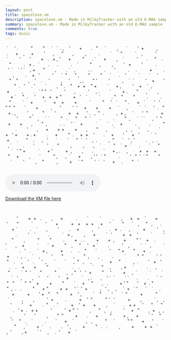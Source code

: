 ```yaml
---
layout: post
title: spacelove.xm
description: spacelove.xm - Made in MilkyTracker with an old E-MAX sample
summary: spacelove.xm - Made in MilkyTracker with an old E-MAX sample
comments: true
tags: music
---
```


<p class='stars'>&nbsp;` &nbsp; &nbsp; ' . &nbsp; &nbsp; &nbsp; &nbsp; &nbsp;" &nbsp; &nbsp; &nbsp; &nbsp;" &nbsp; &nbsp; ` &nbsp; ` &nbsp;. , &nbsp; &nbsp;' &nbsp; &nbsp; &nbsp; + &nbsp; &nbsp; &nbsp; . &nbsp; " &nbsp; &nbsp; ` &nbsp; &nbsp; &nbsp; &nbsp; , &nbsp; &nbsp; &nbsp;` &nbsp; &nbsp; &nbsp; &nbsp;' &nbsp;+ &nbsp; &nbsp; &nbsp; &nbsp; &nbsp;, &nbsp; &nbsp; &nbsp;. &nbsp; &nbsp; &nbsp;+ &nbsp; &nbsp;, &nbsp; &nbsp; + &nbsp; &nbsp; &nbsp; &nbsp;' &nbsp; &nbsp; &nbsp;, &nbsp; &nbsp; &nbsp;" &nbsp; &nbsp; &nbsp; , &nbsp; &nbsp; &nbsp; &nbsp; , &nbsp; &nbsp; &nbsp; &nbsp; &nbsp;. &nbsp; &nbsp; &nbsp; &nbsp;` &nbsp; &nbsp; ` " &nbsp; &nbsp; &nbsp; &nbsp; &nbsp;` &nbsp; &nbsp;, &nbsp; &nbsp; &nbsp; &nbsp; &nbsp;' &nbsp; &nbsp; &nbsp; &nbsp;` &nbsp; &nbsp; &nbsp; &nbsp; ' &nbsp; &nbsp; &nbsp; ' &nbsp; &nbsp; &nbsp; &nbsp;+ &nbsp; . &nbsp; + , ' &nbsp; &nbsp; &nbsp;+ &nbsp; &nbsp; &nbsp; &nbsp; " &nbsp; &nbsp; &nbsp;. ` &nbsp; &nbsp; &nbsp;+ &nbsp; &nbsp; &nbsp; &nbsp;, &nbsp; &nbsp;` &nbsp; &nbsp; &nbsp; &nbsp; &nbsp;' &nbsp; &nbsp; &nbsp; . &nbsp; &nbsp; " &nbsp; &nbsp;. &nbsp; &nbsp; &nbsp;" &nbsp; &nbsp; &nbsp; &nbsp; &nbsp;. &nbsp; + . &nbsp; ` &nbsp; &nbsp; &nbsp; . &nbsp; &nbsp; &nbsp;. &nbsp; &nbsp; &nbsp; &nbsp; &nbsp;. &nbsp; &nbsp;` &nbsp; &nbsp; &nbsp; &nbsp; " &nbsp; &nbsp; &nbsp;, &nbsp; &nbsp; &nbsp; &nbsp; , &nbsp; &nbsp; &nbsp; &nbsp;' &nbsp; + &nbsp; &nbsp; &nbsp; &nbsp;' &nbsp; &nbsp; &nbsp; &nbsp; &nbsp;. &nbsp; &nbsp; &nbsp; &nbsp; ' &nbsp;` &nbsp; &nbsp;` ' ` &nbsp; &nbsp;, + &nbsp; &nbsp; &nbsp;" &nbsp; &nbsp; &nbsp; &nbsp;, &nbsp; &nbsp; &nbsp; &nbsp;. ` &nbsp; , &nbsp; &nbsp; &nbsp; &nbsp; &nbsp;. . &nbsp; &nbsp; &nbsp; &nbsp; &nbsp;. &nbsp; &nbsp; &nbsp; ' &nbsp; &nbsp; &nbsp; &nbsp; &nbsp;. &nbsp; &nbsp; . &nbsp; &nbsp; &nbsp; &nbsp; &nbsp;+ &nbsp; &nbsp; &nbsp; &nbsp; . &nbsp; &nbsp; &nbsp; , &nbsp; &nbsp; &nbsp; &nbsp; . &nbsp; &nbsp;+ &nbsp; ' &nbsp; &nbsp; &nbsp; &nbsp; &nbsp;' &nbsp; &nbsp; &nbsp;` &nbsp;" &nbsp; &nbsp; &nbsp;" , &nbsp; &nbsp; &nbsp; " &nbsp; &nbsp; &nbsp; &nbsp;" &nbsp; &nbsp; &nbsp;` &nbsp; &nbsp; &nbsp;. &nbsp; &nbsp;' &nbsp; &nbsp; &nbsp; &nbsp; &nbsp;` &nbsp; &nbsp; &nbsp; ` &nbsp; &nbsp; ' &nbsp; &nbsp; &nbsp; &nbsp; &nbsp;" &nbsp; &nbsp;" &nbsp; &nbsp; &nbsp; &nbsp;, &nbsp; &nbsp;' &nbsp; &nbsp;. &nbsp; &nbsp; ' &nbsp; &nbsp; &nbsp; &nbsp; , &nbsp; &nbsp; ' &nbsp; &nbsp; &nbsp; &nbsp;, , &nbsp; &nbsp; &nbsp; " ' &nbsp; &nbsp; &nbsp; &nbsp; ' &nbsp; &nbsp; &nbsp; &nbsp; &nbsp;, &nbsp; &nbsp;` &nbsp;` &nbsp; &nbsp; &nbsp; &nbsp; ' &nbsp; &nbsp;+ &nbsp; &nbsp; &nbsp; ' &nbsp; &nbsp; &nbsp; &nbsp;" &nbsp;. &nbsp; ' &nbsp; &nbsp; . ' &nbsp; &nbsp; &nbsp; &nbsp;` &nbsp; &nbsp; &nbsp; &nbsp;, &nbsp;" . &nbsp; &nbsp;" &nbsp; &nbsp;+ &nbsp;+ &nbsp; &nbsp;" + &nbsp; &nbsp; &nbsp; &nbsp;` &nbsp; &nbsp; &nbsp;+ , &nbsp; &nbsp; &nbsp; &nbsp; ' &nbsp; &nbsp;+ &nbsp; &nbsp;` &nbsp;, &nbsp; &nbsp; &nbsp; &nbsp; &nbsp;+ &nbsp; &nbsp; &nbsp; &nbsp; &nbsp;, &nbsp; &nbsp; &nbsp; &nbsp;. &nbsp; ` " " &nbsp; ' &nbsp; &nbsp; &nbsp; &nbsp; &nbsp;' &nbsp; &nbsp; &nbsp; , &nbsp; &nbsp; &nbsp; &nbsp; &nbsp;' &nbsp; &nbsp; , . &nbsp; &nbsp; &nbsp; &nbsp;` &nbsp; &nbsp; &nbsp; &nbsp; + . &nbsp; &nbsp; &nbsp; " &nbsp; &nbsp; &nbsp;, ` &nbsp; &nbsp; &nbsp;, &nbsp; &nbsp; &nbsp; &nbsp; + ` &nbsp; &nbsp; " &nbsp;. &nbsp; &nbsp; ' &nbsp; &nbsp; + &nbsp; + &nbsp; + " &nbsp; &nbsp; &nbsp; &nbsp; + &nbsp; ' &nbsp; &nbsp;` &nbsp; &nbsp; &nbsp; &nbsp; ` &nbsp; &nbsp; &nbsp; &nbsp; . " &nbsp; &nbsp;" &nbsp; &nbsp; &nbsp; &nbsp;" &nbsp; &nbsp; &nbsp; &nbsp; . &nbsp; &nbsp; &nbsp; &nbsp; &nbsp;. &nbsp; &nbsp; &nbsp;" &nbsp; &nbsp; &nbsp; &nbsp; ` &nbsp; &nbsp; + &nbsp; &nbsp; &nbsp; &nbsp; ' &nbsp; &nbsp; &nbsp;+ &nbsp; &nbsp;+ &nbsp; &nbsp; &nbsp; &nbsp;+ &nbsp; &nbsp; &nbsp; &nbsp; &nbsp;` &nbsp; &nbsp; &nbsp; &nbsp; " &nbsp; &nbsp; ' &nbsp; ` &nbsp; &nbsp; &nbsp;" . &nbsp; &nbsp; &nbsp;+ &nbsp; ` &nbsp; &nbsp; &nbsp; ' &nbsp; ' &nbsp; " " &nbsp;" &nbsp; &nbsp; &nbsp; ` &nbsp; &nbsp; &nbsp; &nbsp;+ &nbsp; &nbsp; &nbsp; &nbsp; &nbsp;, &nbsp; &nbsp; &nbsp;' &nbsp; &nbsp; &nbsp; &nbsp; ' &nbsp;' &nbsp; &nbsp; + &nbsp; &nbsp; &nbsp; + &nbsp; &nbsp; &nbsp; &nbsp;+ &nbsp; &nbsp; ` &nbsp; &nbsp; &nbsp;, &nbsp; &nbsp; &nbsp; &nbsp; ` &nbsp; ` &nbsp; &nbsp; &nbsp;' &nbsp;. &nbsp; " &nbsp; + . , &nbsp; &nbsp; &nbsp; &nbsp; ' &nbsp; , &nbsp; &nbsp; &nbsp; " &nbsp; &nbsp; &nbsp; &nbsp;' &nbsp; &nbsp; &nbsp; &nbsp; &nbsp;+ &nbsp; &nbsp;+ &nbsp; &nbsp; &nbsp;' . &nbsp; , &nbsp;" &nbsp;. &nbsp; &nbsp; &nbsp; &nbsp; &nbsp;, &nbsp;+ , &nbsp; &nbsp; ` &nbsp; &nbsp; &nbsp; ' &nbsp;" &nbsp; &nbsp; &nbsp; &nbsp; &nbsp;+ &nbsp; &nbsp; &nbsp; &nbsp; &nbsp;' &nbsp; &nbsp; &nbsp; &nbsp; " &nbsp; &nbsp; , &nbsp; &nbsp; ` ` &nbsp; &nbsp; &nbsp; &nbsp; " &nbsp; . &nbsp; &nbsp; &nbsp;" &nbsp; &nbsp; &nbsp;" &nbsp;` &nbsp; &nbsp; &nbsp; . &nbsp; &nbsp; &nbsp; &nbsp; &nbsp;. &nbsp; &nbsp; &nbsp; &nbsp;" &nbsp;, &nbsp; &nbsp; ` &nbsp;` ` &nbsp; &nbsp; &nbsp;, &nbsp;' &nbsp;" &nbsp; &nbsp; + &nbsp; &nbsp; &nbsp; + &nbsp; &nbsp; &nbsp; , &nbsp; &nbsp; &nbsp; " &nbsp;, &nbsp; &nbsp; &nbsp; &nbsp; &nbsp;. &nbsp;. &nbsp; &nbsp; ' ` &nbsp; &nbsp;+ &nbsp; &nbsp; &nbsp; &nbsp; &nbsp;` &nbsp; &nbsp; &nbsp; &nbsp;` &nbsp; . &nbsp; &nbsp; + &nbsp; &nbsp; &nbsp; &nbsp; &nbsp;. &nbsp; &nbsp; &nbsp; &nbsp; &nbsp;. &nbsp; &nbsp; &nbsp; &nbsp; &nbsp;" &nbsp; &nbsp; &nbsp; &nbsp; . &nbsp; &nbsp; &nbsp; &nbsp;' &nbsp; &nbsp; &nbsp; , &nbsp; &nbsp; &nbsp;+ &nbsp; &nbsp; &nbsp; + + &nbsp; &nbsp; &nbsp; &nbsp;+ &nbsp; &nbsp; &nbsp; , &nbsp; &nbsp; &nbsp; " &nbsp; &nbsp; &nbsp;, &nbsp; &nbsp; ` &nbsp; &nbsp; &nbsp; &nbsp; , &nbsp; , &nbsp; &nbsp; ' &nbsp; &nbsp; &nbsp;, &nbsp; &nbsp; &nbsp; &nbsp;` &nbsp; &nbsp; + &nbsp; ' + &nbsp; &nbsp; &nbsp; + . + &nbsp; &nbsp; &nbsp; &nbsp;. &nbsp; &nbsp; &nbsp;+ &nbsp; &nbsp; &nbsp; &nbsp;" &nbsp;. &nbsp; &nbsp; + &nbsp;+ &nbsp; &nbsp;' &nbsp; &nbsp; &nbsp; . &nbsp; &nbsp; + &nbsp; &nbsp; &nbsp; ' &nbsp; &nbsp; &nbsp;+ &nbsp; ' &nbsp; &nbsp; &nbsp; &nbsp; ` &nbsp;' &nbsp; &nbsp; &nbsp; &nbsp;+ &nbsp; &nbsp; &nbsp;. &nbsp; &nbsp; &nbsp;" &nbsp; &nbsp;. &nbsp; &nbsp; &nbsp;, &nbsp; ' &nbsp; &nbsp; &nbsp;` &nbsp; &nbsp; &nbsp; &nbsp;` &nbsp; &nbsp; &nbsp;" &nbsp;` &nbsp; ' &nbsp; &nbsp;, &nbsp;. &nbsp; &nbsp; &nbsp; &nbsp; , &nbsp;" &nbsp; &nbsp; &nbsp;` &nbsp; &nbsp;' , ' &nbsp; &nbsp; &nbsp; &nbsp; . &nbsp; &nbsp;, &nbsp;. &nbsp; &nbsp; &nbsp; &nbsp; , ` &nbsp; &nbsp; &nbsp; &nbsp; . &nbsp; &nbsp; &nbsp; ' &nbsp; &nbsp; &nbsp; &nbsp; &nbsp;' &nbsp; &nbsp; &nbsp; " &nbsp; &nbsp; &nbsp; &nbsp; , &nbsp; &nbsp; &nbsp; &nbsp; , &nbsp; &nbsp; &nbsp; , &nbsp; &nbsp;` &nbsp; &nbsp; &nbsp; &nbsp; &nbsp;" &nbsp; &nbsp;` &nbsp;+ &nbsp;` &nbsp; &nbsp; &nbsp;. &nbsp; &nbsp; &nbsp; ` &nbsp; &nbsp; &nbsp;" &nbsp; &nbsp; &nbsp; &nbsp; &nbsp;` &nbsp; ' " + &nbsp; &nbsp; &nbsp; &nbsp; &nbsp;` &nbsp; &nbsp; &nbsp;+ ' &nbsp; &nbsp; &nbsp; &nbsp; &nbsp;+ &nbsp;, &nbsp; &nbsp; &nbsp; &nbsp;, &nbsp; &nbsp; &nbsp; . &nbsp; &nbsp; &nbsp; &nbsp;` &nbsp; &nbsp; &nbsp;+ , . &nbsp; &nbsp; , &nbsp; &nbsp; &nbsp; &nbsp; + &nbsp; + &nbsp; &nbsp;+ &nbsp; &nbsp; &nbsp; &nbsp; " &nbsp; &nbsp; + &nbsp; &nbsp; &nbsp; &nbsp;, &nbsp; &nbsp; &nbsp; ` &nbsp; &nbsp; &nbsp; &nbsp; &nbsp;" , &nbsp; &nbsp; &nbsp;, &nbsp;` &nbsp; &nbsp; &nbsp;+ &nbsp; &nbsp; &nbsp; &nbsp;, ' ' &nbsp; ` " &nbsp; &nbsp; &nbsp; &nbsp; &nbsp;. &nbsp; &nbsp; &nbsp; &nbsp;' &nbsp; " &nbsp;' &nbsp;` " &nbsp; &nbsp; &nbsp; &nbsp;" &nbsp; &nbsp; &nbsp; &nbsp; ` &nbsp; &nbsp; &nbsp; &nbsp; ' &nbsp; &nbsp; &nbsp; &nbsp; , &nbsp; &nbsp;" &nbsp; &nbsp; &nbsp; &nbsp; &nbsp;, &nbsp; &nbsp; &nbsp; &nbsp; + &nbsp; &nbsp; ` " &nbsp; &nbsp; &nbsp; &nbsp; ' &nbsp;` &nbsp; ' &nbsp; &nbsp; &nbsp;+ &nbsp; &nbsp; . &nbsp; &nbsp; &nbsp; " &nbsp; `</p><br>
<audio controls>
  <source src="{{site.url}}/assets/20200707spacelove.mp3" type="audio/mpeg">
Your browser does not support the audio element.
</audio> 
<p><a href="{{site.url}}/assets/20200707spacelove.xm">Download the XM file here</a></p><br>
<p class="stars"> &nbsp; &nbsp; &nbsp; &nbsp; &nbsp;' &nbsp; &nbsp; &nbsp; &nbsp;+ &nbsp;+ &nbsp; . &nbsp; &nbsp; &nbsp; &nbsp;, &nbsp; &nbsp; &nbsp;+ &nbsp; &nbsp; &nbsp; &nbsp; &nbsp;. &nbsp; &nbsp; &nbsp; &nbsp;` &nbsp; &nbsp; &nbsp; &nbsp; ` &nbsp; &nbsp; &nbsp; &nbsp; . &nbsp; &nbsp; &nbsp;, &nbsp; &nbsp; &nbsp;+ &nbsp; + &nbsp; &nbsp;` &nbsp; &nbsp; &nbsp; + &nbsp; &nbsp; &nbsp; &nbsp;' &nbsp; &nbsp; &nbsp; " &nbsp; &nbsp; &nbsp; &nbsp; &nbsp;` &nbsp; &nbsp; &nbsp; &nbsp; &nbsp;' &nbsp; &nbsp; &nbsp; + &nbsp; &nbsp; &nbsp; &nbsp; &nbsp;+ &nbsp; + &nbsp; &nbsp;+ &nbsp;+ &nbsp; &nbsp; + &nbsp; &nbsp; ' &nbsp; &nbsp; &nbsp; &nbsp; " &nbsp; &nbsp; &nbsp;` &nbsp; &nbsp;, &nbsp; &nbsp; " &nbsp; , &nbsp; &nbsp; &nbsp;. &nbsp; &nbsp; &nbsp; &nbsp;+ ` &nbsp; &nbsp; &nbsp; &nbsp; &nbsp;. &nbsp; &nbsp;` &nbsp; &nbsp; &nbsp; , &nbsp; &nbsp; &nbsp; &nbsp;' &nbsp; &nbsp; &nbsp; &nbsp;. &nbsp; &nbsp; + &nbsp; &nbsp; &nbsp; &nbsp; &nbsp;, &nbsp; &nbsp;' &nbsp; &nbsp; &nbsp; &nbsp;. &nbsp; + &nbsp;. &nbsp; &nbsp; &nbsp;, &nbsp; &nbsp; &nbsp; &nbsp; &nbsp;+ &nbsp; &nbsp; &nbsp; &nbsp; ' &nbsp; &nbsp;, &nbsp; &nbsp; &nbsp; &nbsp; . &nbsp; &nbsp; &nbsp; &nbsp; ' &nbsp; &nbsp;` &nbsp; &nbsp; &nbsp; &nbsp; &nbsp;. &nbsp; &nbsp; &nbsp; &nbsp; &nbsp;` &nbsp; + , &nbsp; &nbsp; &nbsp; &nbsp; , &nbsp; &nbsp; &nbsp;+ &nbsp; &nbsp; &nbsp; &nbsp;` &nbsp; ' &nbsp; &nbsp; &nbsp; &nbsp;+ &nbsp; + &nbsp; &nbsp;' &nbsp; &nbsp; &nbsp; &nbsp; &nbsp;` &nbsp; &nbsp; &nbsp; &nbsp; ' &nbsp; &nbsp; &nbsp;" &nbsp; &nbsp; &nbsp; &nbsp;, &nbsp; &nbsp; &nbsp; &nbsp; &nbsp;" &nbsp; &nbsp; &nbsp; &nbsp;" &nbsp; &nbsp; &nbsp; &nbsp; . &nbsp; &nbsp; &nbsp; &nbsp;+ &nbsp; . . &nbsp; &nbsp; &nbsp; &nbsp; + &nbsp; &nbsp; &nbsp; + &nbsp;, &nbsp; &nbsp; &nbsp; + &nbsp; &nbsp; &nbsp; &nbsp;" ' &nbsp; &nbsp;+ &nbsp; &nbsp;. &nbsp; &nbsp; &nbsp; &nbsp; ' &nbsp; &nbsp; &nbsp; , &nbsp; &nbsp;+ &nbsp; &nbsp; &nbsp; &nbsp; &nbsp;` &nbsp; &nbsp; &nbsp; ` &nbsp;+ &nbsp; &nbsp; &nbsp; &nbsp;" &nbsp; &nbsp;, &nbsp; &nbsp; " &nbsp; &nbsp; ' &nbsp; + ` &nbsp; &nbsp; &nbsp; &nbsp;. &nbsp; &nbsp; &nbsp; &nbsp; &nbsp;' &nbsp; &nbsp;, &nbsp; &nbsp; &nbsp; &nbsp; ` &nbsp;` &nbsp; , &nbsp; &nbsp; &nbsp; &nbsp; &nbsp;` ` &nbsp; &nbsp; &nbsp; &nbsp; &nbsp;. &nbsp; ' &nbsp; . &nbsp; &nbsp; ` &nbsp; + , &nbsp; &nbsp; &nbsp; &nbsp; &nbsp;+ &nbsp; &nbsp; &nbsp;. &nbsp; &nbsp; . &nbsp; &nbsp;" &nbsp; &nbsp; &nbsp; ` &nbsp; &nbsp; &nbsp; &nbsp; &nbsp;' &nbsp; &nbsp; &nbsp;" + &nbsp; &nbsp; &nbsp; " &nbsp; &nbsp; &nbsp;+ &nbsp; . &nbsp; &nbsp; &nbsp; &nbsp; &nbsp;+ &nbsp; &nbsp; &nbsp;. &nbsp;, &nbsp;. &nbsp; &nbsp; ` &nbsp; &nbsp;, &nbsp; &nbsp; &nbsp; &nbsp; ' &nbsp; &nbsp; &nbsp; " &nbsp; &nbsp; &nbsp; &nbsp;, &nbsp; &nbsp; &nbsp; " &nbsp;, &nbsp; &nbsp; &nbsp; , &nbsp; &nbsp; &nbsp; &nbsp; &nbsp;. &nbsp; &nbsp; &nbsp; &nbsp; ` &nbsp; &nbsp; &nbsp; &nbsp; " &nbsp;" &nbsp; &nbsp; &nbsp; &nbsp; &nbsp;' &nbsp;' &nbsp;" &nbsp; &nbsp;. &nbsp; &nbsp; , &nbsp; &nbsp;' &nbsp; . &nbsp; &nbsp; &nbsp;' &nbsp;, &nbsp; &nbsp; &nbsp;` &nbsp; &nbsp; &nbsp; ` &nbsp; &nbsp; &nbsp;, &nbsp;" &nbsp; , &nbsp; &nbsp; , &nbsp; &nbsp; &nbsp; &nbsp;` &nbsp; &nbsp; + &nbsp; &nbsp; " &nbsp; &nbsp; &nbsp; &nbsp; &nbsp;, &nbsp;. &nbsp; &nbsp; &nbsp; &nbsp;' &nbsp; + &nbsp; ' &nbsp; &nbsp; &nbsp;. &nbsp; &nbsp;. &nbsp; &nbsp;+ &nbsp; &nbsp; &nbsp; + &nbsp; &nbsp; &nbsp; &nbsp;" &nbsp; &nbsp; &nbsp; &nbsp;. &nbsp; &nbsp; &nbsp; &nbsp; &nbsp;. &nbsp; &nbsp;. &nbsp; &nbsp; &nbsp; &nbsp; &nbsp;` &nbsp; &nbsp; &nbsp;" &nbsp; &nbsp; , &nbsp; &nbsp; &nbsp; &nbsp;, + &nbsp; &nbsp; ` &nbsp; &nbsp; &nbsp; &nbsp; &nbsp;. &nbsp; &nbsp; &nbsp;, &nbsp; &nbsp; &nbsp; &nbsp; " &nbsp; &nbsp; &nbsp; &nbsp; ` &nbsp;" &nbsp;' &nbsp; &nbsp; &nbsp; " &nbsp; &nbsp; &nbsp; &nbsp; &nbsp;" &nbsp; &nbsp; &nbsp; &nbsp;, &nbsp; , " &nbsp; ' &nbsp; ' &nbsp;+ &nbsp; &nbsp; &nbsp; &nbsp;" &nbsp; &nbsp; ' &nbsp; &nbsp; &nbsp; &nbsp; + &nbsp; &nbsp; , &nbsp;` &nbsp; &nbsp; &nbsp; &nbsp; &nbsp;` &nbsp; &nbsp; &nbsp; &nbsp;` &nbsp; &nbsp; &nbsp; &nbsp;` &nbsp; ' &nbsp;, &nbsp; &nbsp; &nbsp; &nbsp;, &nbsp; &nbsp;' &nbsp; &nbsp; &nbsp;' &nbsp; &nbsp; &nbsp; &nbsp;' &nbsp; &nbsp; + &nbsp; &nbsp; &nbsp; &nbsp; &nbsp;` &nbsp; &nbsp;, . &nbsp; &nbsp; &nbsp; , &nbsp; &nbsp;' ` &nbsp;` &nbsp; &nbsp; &nbsp; &nbsp;` ` &nbsp; &nbsp; &nbsp;. &nbsp; &nbsp; &nbsp; &nbsp;. &nbsp; &nbsp; &nbsp;` &nbsp;' &nbsp;" &nbsp; " &nbsp; &nbsp; &nbsp; &nbsp;" &nbsp;" &nbsp; &nbsp;+ &nbsp; &nbsp; &nbsp; &nbsp;+ &nbsp; &nbsp; &nbsp; &nbsp;" &nbsp; &nbsp; &nbsp; &nbsp;` &nbsp; &nbsp; + &nbsp; &nbsp; " &nbsp; &nbsp; &nbsp; , &nbsp; . &nbsp; &nbsp; &nbsp; &nbsp; + ' " &nbsp; &nbsp; &nbsp; ' &nbsp; &nbsp;+ &nbsp;. " &nbsp; &nbsp; &nbsp; &nbsp; &nbsp;" &nbsp;, &nbsp;. &nbsp; . &nbsp; &nbsp; &nbsp; &nbsp; " &nbsp; &nbsp; &nbsp;+ " &nbsp; &nbsp; &nbsp; &nbsp; + &nbsp;+ &nbsp; &nbsp; ' ` &nbsp;' &nbsp;+ &nbsp; &nbsp; &nbsp; &nbsp; &nbsp;, &nbsp; ' , &nbsp; &nbsp; , &nbsp; &nbsp; ` &nbsp;+ &nbsp; ` ' &nbsp; &nbsp; &nbsp;` &nbsp; &nbsp;` &nbsp; &nbsp; . &nbsp; &nbsp; &nbsp; &nbsp; &nbsp;+ &nbsp; &nbsp; &nbsp; &nbsp; &nbsp;+ &nbsp; &nbsp; &nbsp; ' + &nbsp; " &nbsp; &nbsp; " &nbsp; &nbsp; &nbsp; &nbsp; + &nbsp; &nbsp;' , &nbsp; &nbsp; &nbsp; &nbsp; ` &nbsp; &nbsp;" &nbsp; &nbsp; &nbsp; &nbsp;' &nbsp; &nbsp; &nbsp; ` &nbsp;" &nbsp; &nbsp; &nbsp; &nbsp; &nbsp;+ &nbsp; &nbsp; &nbsp; &nbsp; &nbsp;" &nbsp; &nbsp; &nbsp; &nbsp; ` &nbsp; &nbsp; &nbsp; &nbsp; &nbsp;, &nbsp; &nbsp; &nbsp; &nbsp;, &nbsp; &nbsp; &nbsp; &nbsp; &nbsp;' &nbsp;+ &nbsp; &nbsp; &nbsp; &nbsp; . &nbsp; &nbsp; &nbsp; &nbsp; &nbsp;+ &nbsp; &nbsp;' &nbsp;" &nbsp; &nbsp; &nbsp; &nbsp; &nbsp;" ' &nbsp; ' &nbsp; &nbsp; &nbsp; &nbsp; &nbsp;+ &nbsp; &nbsp; &nbsp; &nbsp;, &nbsp; &nbsp; &nbsp; &nbsp; &nbsp;` , &nbsp; &nbsp;, &nbsp; &nbsp; ' &nbsp; &nbsp; &nbsp; &nbsp;' &nbsp; &nbsp; + &nbsp; &nbsp; &nbsp; &nbsp;. &nbsp;" &nbsp; &nbsp;. &nbsp;' &nbsp; &nbsp; &nbsp; &nbsp; &nbsp;+ &nbsp; &nbsp;' &nbsp;+ &nbsp; &nbsp; &nbsp;+ &nbsp; &nbsp; &nbsp; &nbsp;, &nbsp; &nbsp; ` &nbsp; &nbsp; &nbsp; . &nbsp; + + &nbsp; &nbsp; ' &nbsp; &nbsp; &nbsp;" &nbsp; &nbsp; &nbsp;" &nbsp; &nbsp; &nbsp; &nbsp; . &nbsp; ' + &nbsp;. &nbsp; + + &nbsp; &nbsp; &nbsp; &nbsp; &nbsp;' &nbsp; &nbsp; &nbsp; &nbsp; &nbsp;' &nbsp;+ " &nbsp;' &nbsp; &nbsp; &nbsp; &nbsp; , &nbsp; &nbsp; &nbsp;" &nbsp; , &nbsp; &nbsp;, &nbsp; &nbsp; &nbsp; &nbsp; ' &nbsp; &nbsp; + &nbsp; " &nbsp; &nbsp; &nbsp; , &nbsp;+ &nbsp; , &nbsp;, &nbsp; &nbsp; , &nbsp; &nbsp; &nbsp; &nbsp; &nbsp;' &nbsp; &nbsp; &nbsp; ' &nbsp; &nbsp; &nbsp; &nbsp; , &nbsp; &nbsp; &nbsp; " &nbsp;" &nbsp; &nbsp; &nbsp; &nbsp; + &nbsp; &nbsp; &nbsp; . &nbsp; &nbsp; &nbsp;+ &nbsp; &nbsp; &nbsp; &nbsp; " &nbsp; &nbsp; &nbsp; &nbsp; + , &nbsp; &nbsp; &nbsp;+ &nbsp; &nbsp; &nbsp; &nbsp;` ' &nbsp; &nbsp; " &nbsp; &nbsp; &nbsp; &nbsp;' &nbsp; &nbsp; " &nbsp; . &nbsp; &nbsp;` &nbsp; &nbsp; &nbsp; &nbsp; &nbsp;. &nbsp; &nbsp; &nbsp; ` &nbsp; &nbsp; &nbsp;+ &nbsp; &nbsp;` &nbsp; &nbsp; &nbsp; &nbsp; &nbsp;, &nbsp; , &nbsp; &nbsp; &nbsp; &nbsp; &nbsp;" &nbsp; &nbsp; ` &nbsp; &nbsp; &nbsp; &nbsp; &nbsp;" " &nbsp; &nbsp; &nbsp; + &nbsp; &nbsp; &nbsp;' &nbsp; &nbsp; &nbsp; ` &nbsp; &nbsp; &nbsp; &nbsp;" &nbsp; &nbsp; &nbsp;, ` &nbsp; &nbsp; &nbsp; + &nbsp;` &nbsp; &nbsp; . &nbsp; &nbsp; &nbsp; &nbsp;. &nbsp; &nbsp;' , &nbsp; &nbsp; &nbsp; &nbsp; + &nbsp; &nbsp; &nbsp; &nbsp;" &nbsp; . &nbsp; . &nbsp; &nbsp; &nbsp; &nbsp; , &nbsp; &nbsp; &nbsp; &nbsp; + &nbsp; &nbsp; &nbsp; &nbsp;+ &nbsp;+ &nbsp; ` &nbsp; &nbsp; &nbsp;, &nbsp;' &nbsp; &nbsp; &nbsp; &nbsp;, + &nbsp; &nbsp; &nbsp; &nbsp;` ' &nbsp; &nbsp; , &nbsp; &nbsp; . &nbsp;' &nbsp; &nbsp; &nbsp;+ &nbsp; &nbsp;`</p>